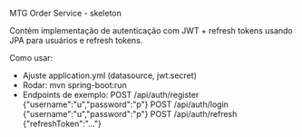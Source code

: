 MTG Order Service - skeleton

Contém implementação de autenticação com JWT + refresh tokens usando JPA para usuários e refresh tokens.

Como usar:
 - Ajuste application.yml (datasource, jwt.secret)
 - Rodar: mvn spring-boot:run
 - Endpoints de exemplo:
    POST /api/auth/register {"username":"u","password":"p"}
    POST /api/auth/login {"username":"u","password":"p"}
    POST /api/auth/refresh {"refreshToken":"..."}

